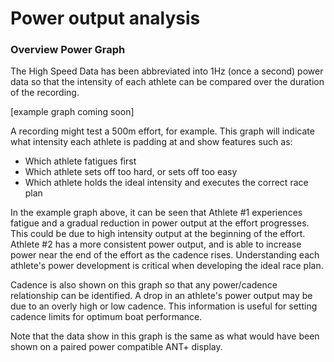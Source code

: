 # Power output analysis

### Overview Power Graph

The High Speed Data has been abbreviated into 1Hz (once a second) power data so that the intensity of each athlete can be compared over the duration of the recording.

[example graph coming soon]

A recording might test a 500m effort, for example. This graph will indicate what intensity each athlete is padding at and show features such as:

* Which athlete fatigues first
* Which athlete sets off too hard, or sets off too easy
* Which athlete holds the ideal intensity and executes the correct race plan

In the example graph above, it can be seen that Athlete #1 experiences fatigue and a gradual reduction in power output at the effort progresses. This could be due to high intensity output at the beginning of the effort. Athlete #2 has a more consistent power output, and is able to increase power near the end of the effort as the cadence rises. Understanding each athlete's power development is critical when developing the ideal race plan.

Cadence is also shown on this graph so that any power/cadence relationship can be identified. A drop in an athlete's power output may be due to an overly high or low cadence. This information is useful for setting cadence limits for optimum boat performance.

Note that the data show in this graph is the same as what would have been shown on a paired power compatible ANT+ display.